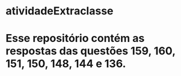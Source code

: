 # atividadeExtraclasse
# Esse repositório contém as respostas das questões 159, 160, 151, 150, 148, 144 e 136.
